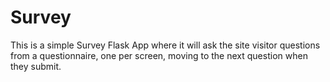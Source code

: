 # Survey

This is a simple Survey Flask App where it will ask the site visitor questions from a questionnaire, 
one per screen, moving to the next question when they submit.
